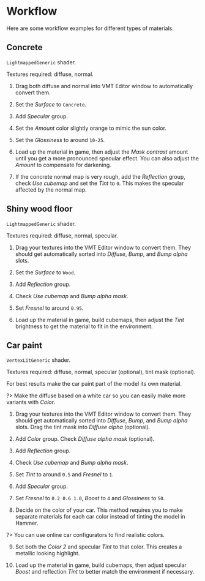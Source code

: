 # Workflow

Here are some workflow examples for different types of materials.

## Concrete 

`LightmappedGeneric` shader.

Textures required: diffuse, normal.

1. Drag both diffuse and normal into VMT Editor window to automatically convert them.

2. Set the _Surface_ to `Concrete`.

3. Add _Specular_ group.

4. Set the _Amount_ color slightly orange to mimic the sun color.

5. Set the _Glossiness_ to around `10-25`.

6. Load up the material in game, then adjust the _Mask contrast_ amount until you get a more pronounced specular effect. You can also adjust the _Amount_ to compensate for darkening.

7. If the concrete normal map is very rough, add the _Reflection_ group, check _Use cubemap_ and set the _Tint_ to `0`. This makes the specular affected by the normal map.

## Shiny wood floor

`LightmappedGeneric` shader.

Textures required: diffuse, normal, specular.

1. Drag your textures into the VMT Editor window to convert them. They should get automatically sorted into _Diffuse_, _Bump_, and _Bump alpha_ slots.

2. Set the _Surface_ to `Wood`.

3. Add _Reflection_ group.

4. Check _Use cubemap_ and _Bump alpha mask_.

5. Set _Fresnel_ to around `0.95`. 

6. Load up the material in game, build cubemaps, then adjust the _Tint_ brightness to get the material to fit in the environment.

## Car paint

`VertexLitGeneric` shader.

Textures required: diffuse, normal, specular (optional), tint mask (optional).

For best results make the car paint part of the model its own material. 

?> Make the diffuse based on a white car so you can easily make more variants with _Color_. 

1. Drag your textures into the VMT Editor window to convert them. They should get automatically sorted into _Diffuse_, _Bump_, and _Bump alpha_ slots. Drag the tint mask into _Diffuse alpha_ (optional).

2. Add _Color_ group. Check _Diffuse alpha mask_ (optional).

3. Add _Reflection_ group.

4. Check _Use cubemap_ and _Bump alpha mask_.

5. Set _Tint_ to around `0.5` and _Fresnel_ to `1`.

6. Add _Specular_ group.

7. Set _Fresnel_ to `0.2 0.6 1.0`, _Boost_ to `4` and _Glossiness_ to `50`.

8. Decide on the color of your car. This method requires you to make separate materials for each car color instead of tinting the model in Hammer. 

?> You can use online car configurators to find realistic colors. 

9. Set both the _Color 2_ and specular _Tint_ to that color. This creates a metallic looking highlight. 

10. Load up the material in game, build cubemaps, then adjust specular _Boost_ and reflection _Tint_ to better match the environment if necessary.






